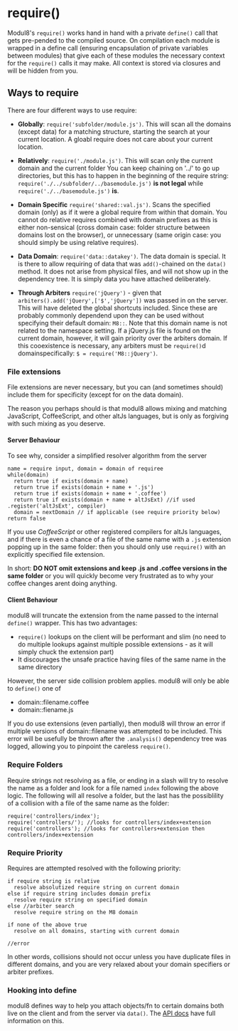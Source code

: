 # require()

Modul8's `require()` works hand in hand with a private `define()` call that gets pre-pended to the compiled source.
On compilation each module is wrapped in a define call (ensuring encapsulation of private variables between modules) that give each of these modules
the necessary context for the `require()` calls it may make. All context is stored via closures and will be hidden from you.

## Ways to require

There are four different ways to use require:

 - **Globally**:        `require('subfolder/module.js')`. This will scan all the domains (except data) for a matching structure, starting the search at your current location.
 A gloabl require does not care about your current location.

 - **Relatively**:      `require('./module.js')`. This will scan only the current domain and the current folder
 You can keep chaining on '../' to go up directories, but this has to happen in the beginning of the require string:
 `require('./../subfolder/../basemodule.js')` **is not legal** while `require('./../basemodule.js')` **is**.

  - **Domain Specific**  `require('shared::val.js')`. Scans the specified domain (only) as if it were a global require from within that domain.
 You cannot do relative requires combined with domain prefixes as this is either non-sensical (cross domain case: folder structure between domains lost on the browser),
 or unnecessary (same origin case: you should simply be using relative requires).

 - **Data Domain**:     `require('data::datakey')`. The data domain is special. It is there to allow requiring of data that was `add()`-chained on the `data()` method.
 It does not arise from physical files, and will not show up in the dependency tree. It is simply data you have attached deliberately.

 - **Through Arbiters** `require('jQuery')` - given that `arbiters().add('jQuery',['$','jQuery'])` was passed in on the server.
 This will have deleted the global shortcuts included. Since these are probably commonly dependend upon they can be used without specifying their default domain: `M8::`.
 Note that this domain name is not related to the namespace setting. If a jQuery.js file is found on the current domain, however, it will gain priority over the
 arbiters domain. If this cooexistence is necessary, any arbiters must be `require()`d domainspecifically: `$ = require('M8::jQuery')`.

### File extensions

File extensions are never necessary, but you can (and sometimes should) include them for specificity (except for on the data domain).

The reason you perhaps should is that  modul8 allows mixing and matching JavaScript, CoffeeScript, and other altJs languages,
but is only as forgiving with such mixing as you deserve.

#### Server Behaviour
To see why, consider a simplified resolver algorithm from the server

    name = require input, domain = domain of requiree
    while(domain)
      return true if exists(domain + name)
      return true if exists(domain + name + '.js')
      return true if exists(domain + name + '.coffee')
      return true if exists(domain + name + altJsExt) //if used .register('altJsExt', compiler)
      domain = nextDomain // if applicable (see require priority below)
    return false

If you use _CoffeeScript_ or other registered compilers for altJs languages,
and if there is even a chance of a file of the same name with a `.js` extension popping up in the same folder:
then you should only use `require()` with an explicitly specified file extension.

In short: **DO NOT omit extensions and keep .js and .coffee versions in the same folder**
or you will quickly become very frustrated as to why your coffee changes arent doing anything.

#### Client Behaviour

modul8 will truncate the extension from the name passed to the internal `define()` wrapper.
This has two advantages:

 - `require()` lookups on the client will be performant and slim (no need to do multiple lookups against multiple possible extensions - as it will simply chuck the extension part)
 - It discourages the unsafe practice having files of the same name in the same directory

However, the server side collision problem applies. modul8 will only be able to `define()` one of

 - domain::filename.coffee
 - domain::fiename.js

If you do use extensions (even partially), then modul8 will throw an error if multiple versions of domain::filename was attempted to be included.
This error will be usefully be thrown after the `.analysis()` dependency tree was logged, allowing you to pinpoint the careless `require()`.

### Require Folders

Require strings not resolving as a file, or ending in a slash will try to resolve the name as a folder and look for a file named `index` following the above logic.
The following will all resolve a folder, but the last has the possiblility of a collision with a file of the same name as the folder:

    require('controllers/index');
    require('controllers/'); //looks for controllers/index+extension
    require('controllers'); //looks for controllers+extension then controllers/index+extension

### Require Priority

Requires are attempted resolved with the following priority:

    if require string is relative
      resolve absolutized require string on current domain
    else if require string includes domain prefix
      resolve require string on specified domain
    else //arbiter search
      resolve require string on the M8 domain

    if none of the above true
      resolve on all domains, starting with current domain

    //error

In other words, collisions should not occur unless you have duplicate files in different domains, and you are very relaxed about your domain specifiers or arbiter prefixes.


### Hooking into define

modul8 defines way to help you attach objects/fn to certain domains both live on the client and from the server via `data()`.
The [API docs](api.html) have full information on this.
